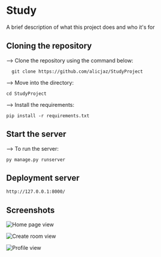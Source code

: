 
# Study

A brief description of what this project does and who it's for


## Cloning the repository

--> Clone the repository using the command below:

```
  git clone https://github.com/alicjaz/StudyProject
```
--> Move into the directory:
```
cd StudyProject
```

--> Install the requirements:
```
pip install -r requirements.txt
```

## Start the server

--> To run the server:
```
py manage.py runserver
```

## Deployment server
```
http://127.0.0.1:8000/
```
## Screenshots
![Home page view](https://i.ibb.co/NFhzKMD/home-view.png)

![Create room view](https://i.ibb.co/gMn2Rj9/create-Room-view.png)

![Profile view](https://i.ibb.co/ZVKTtkR/profile-view.png")
